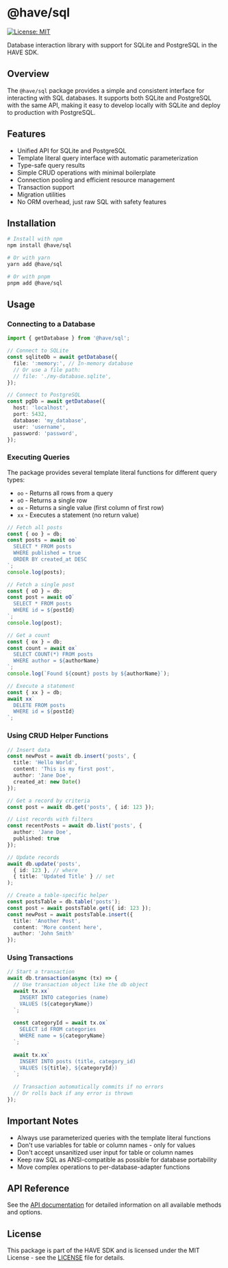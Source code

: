 # @have/sql

[![License: MIT](https://img.shields.io/badge/License-MIT-blue.svg)](https://opensource.org/licenses/MIT)

Database interaction library with support for SQLite and PostgreSQL in the HAVE SDK.

## Overview

The `@have/sql` package provides a simple and consistent interface for interacting with SQL databases. It supports both SQLite and PostgreSQL with the same API, making it easy to develop locally with SQLite and deploy to production with PostgreSQL.

## Features

- Unified API for SQLite and PostgreSQL
- Template literal query interface with automatic parameterization
- Type-safe query results
- Simple CRUD operations with minimal boilerplate
- Connection pooling and efficient resource management
- Transaction support
- Migration utilities
- No ORM overhead, just raw SQL with safety features

## Installation

```bash
# Install with npm
npm install @have/sql

# Or with yarn
yarn add @have/sql

# Or with pnpm
pnpm add @have/sql
```

## Usage

### Connecting to a Database

```typescript
import { getDatabase } from '@have/sql';

// Connect to SQLite
const sqliteDb = await getDatabase({
  file: ':memory:', // In-memory database
  // Or use a file path:
  // file: './my-database.sqlite',
});

// Connect to PostgreSQL
const pgDb = await getDatabase({
  host: 'localhost',
  port: 5432,
  database: 'my_database',
  user: 'username',
  password: 'password',
});
```

### Executing Queries

The package provides several template literal functions for different query types:

- `oo` - Returns all rows from a query
- `oO` - Returns a single row
- `ox` - Returns a single value (first column of first row)
- `xx` - Executes a statement (no return value)

```typescript
// Fetch all posts
const { oo } = db;
const posts = await oo`
  SELECT * FROM posts
  WHERE published = true
  ORDER BY created_at DESC
`;
console.log(posts);

// Fetch a single post
const { oO } = db;
const post = await oO`
  SELECT * FROM posts
  WHERE id = ${postId}
`;
console.log(post);

// Get a count
const { ox } = db;
const count = await ox`
  SELECT COUNT(*) FROM posts
  WHERE author = ${authorName}
`;
console.log(`Found ${count} posts by ${authorName}`);

// Execute a statement
const { xx } = db;
await xx`
  DELETE FROM posts
  WHERE id = ${postId}
`;
```

### Using CRUD Helper Functions

```typescript
// Insert data
const newPost = await db.insert('posts', {
  title: 'Hello World',
  content: 'This is my first post',
  author: 'Jane Doe',
  created_at: new Date()
});

// Get a record by criteria
const post = await db.get('posts', { id: 123 });

// List records with filters
const recentPosts = await db.list('posts', {
  author: 'Jane Doe',
  published: true
});

// Update records
await db.update('posts', 
  { id: 123 }, // where
  { title: 'Updated Title' } // set
);

// Create a table-specific helper
const postsTable = db.table('posts');
const post = await postsTable.get({ id: 123 });
const newPost = await postsTable.insert({
  title: 'Another Post',
  content: 'More content here',
  author: 'John Smith'
});
```

### Using Transactions

```typescript
// Start a transaction
await db.transaction(async (tx) => {
  // Use transaction object like the db object
  await tx.xx`
    INSERT INTO categories (name) 
    VALUES (${categoryName})
  `;
  
  const categoryId = await tx.ox`
    SELECT id FROM categories 
    WHERE name = ${categoryName}
  `;
  
  await tx.xx`
    INSERT INTO posts (title, category_id)
    VALUES (${title}, ${categoryId})
  `;
  
  // Transaction automatically commits if no errors
  // Or rolls back if any error is thrown
});
```

## Important Notes

- Always use parameterized queries with the template literal functions
- Don't use variables for table or column names - only for values
- Don't accept unsanitized user input for table or column names
- Keep raw SQL as ANSI-compatible as possible for database portability
- Move complex operations to per-database-adapter functions

## API Reference

See the [API documentation](https://happyvertical.github.io/sdk/modules/_have_sql.html) for detailed information on all available methods and options.

## License

This package is part of the HAVE SDK and is licensed under the MIT License - see the [LICENSE](../../LICENSE) file for details.